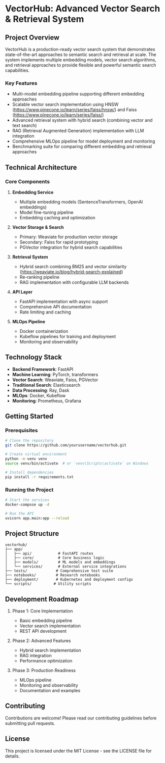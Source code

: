 # VectorHub: Advanced Vector Search & Retrieval System

## Project Overview
VectorHub is a production-ready vector search system that demonstrates state-of-the-art approaches to semantic search and retrieval at scale. The system implements multiple embedding models, vector search algorithms, and retrieval approaches to provide flexible and powerful semantic search capabilities.

### Key Features
- Multi-model embedding pipeline supporting different embedding approaches
- Scalable vector search implementation using HNSW (https://www.pinecone.io/learn/series/faiss/hnsw/) and Faiss (https://www.pinecone.io/learn/series/faiss/)
- Advanced retrieval system with hybrid search (combining vector and text search)
- RAG (Retrieval Augmented Generation) implementation with LLM integration
- Comprehensive MLOps pipeline for model deployment and monitoring
- Benchmarking suite for comparing different embedding and retrieval approaches

## Technical Architecture

### Core Components
1. **Embedding Service**
   - Multiple embedding models (SentenceTransformers, OpenAI embeddings)
   - Model fine-tuning pipeline
   - Embedding caching and optimization

2. **Vector Storage & Search**
   - Primary: Weaviate for production vector storage
   - Secondary: Faiss for rapid prototyping
   - PGVector integration for hybrid search capabilities

3. **Retrieval System**
   - Hybrid search combining BM25 and vector similarity (https://weaviate.io/blog/hybrid-search-explained)
   - Re-ranking pipeline
   - RAG implementation with configurable LLM backends

4. **API Layer**
   - FastAPI implementation with async support
   - Comprehensive API documentation
   - Rate limiting and caching

5. **MLOps Pipeline**
   - Docker containerization
   - Kubeflow pipelines for training and deployment
   - Monitoring and observability

## Technology Stack
- **Backend Framework**: FastAPI
- **Machine Learning**: PyTorch, transformers
- **Vector Search**: Weaviate, Faiss, PGVector
- **Traditional Search**: Elasticsearch
- **Data Processing**: Ray, Dask
- **MLOps**: Docker, Kubeflow
- **Monitoring**: Prometheus, Grafana

## Getting Started

### Prerequisites
```bash
# Clone the repository
git clone https://github.com/yourusername/vectorhub.git

# Create virtual environment
python -m venv venv
source venv/bin/activate  # or `venv\Scripts\activate` on Windows

# Install dependencies
pip install -r requirements.txt
```

### Running the Project
```bash
# Start the services
docker-compose up -d

# Run the API
uvicorn app.main:app --reload
```

## Project Structure
```
vectorhub/
├── app/
│   ├── api/            # FastAPI routes
│   ├── core/           # Core business logic
│   ├── models/         # ML models and embeddings
│   └── services/       # External service integrations
├── tests/             # Comprehensive test suite
├── notebooks/         # Research notebooks
├── deployment/        # Kubernetes and deployment configs
└── scripts/          # Utility scripts
```

## Development Roadmap
1. Phase 1: Core Implementation
   - Basic embedding pipeline
   - Vector search implementation
   - REST API development

2. Phase 2: Advanced Features
   - Hybrid search implementation
   - RAG integration
   - Performance optimization

3. Phase 3: Production Readiness
   - MLOps pipeline
   - Monitoring and observability
   - Documentation and examples

## Contributing
Contributions are welcome! Please read our contributing guidelines before submitting pull requests.

## License
This project is licensed under the MIT License - see the LICENSE file for details.
